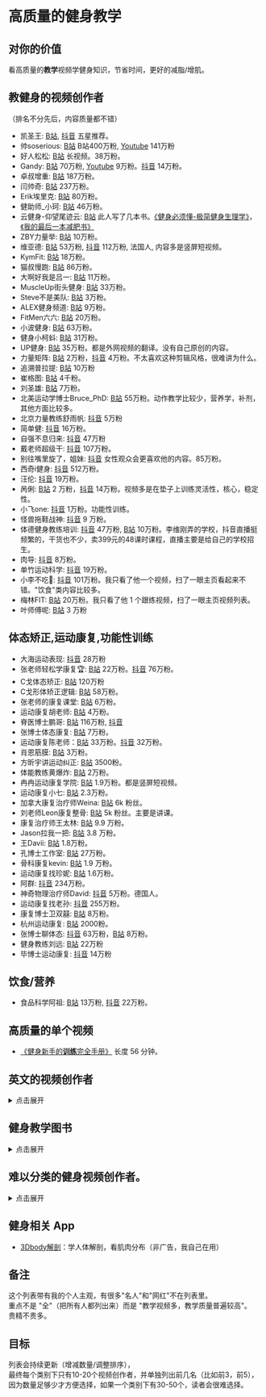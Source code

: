 # 高质量的健身教学

## 对你的价值
看高质量的**教学**视频学健身知识，节省时间，更好的减脂/增肌。    

## 教健身的视频创作者
（排名不分先后，内容质量都不错）

- 凯圣王: [B站](https://space.bilibili.com/2100737396/video), [抖音](https://www.douyin.com/user/MS4wLjABAAAAjnKGbRiPmA8tqEn8WAWSqr89M7HQhpxsJdXdgM6bebf2c9pxX4GRBWG9I6GmppEA) 五星推荐。
- 帅soserious: [B站](https://space.bilibili.com/66391032/video) B站400万粉, [Youtube](https://www.youtube.com/@shuaisoserious/videos) 141万粉
- 好人松松: [B站](https://space.bilibili.com/2078781964/video) 长视频。38万粉。
- Gandy: [B站](https://space.bilibili.com/378067652/video) 70万粉, [Youtube](https://www.youtube.com/@gandy2748/videos) 9万粉。[抖音](https://www.douyin.com/user/MS4wLjABAAAAswrrHZDE9D5i3YytDEQwFd2g2ISFZnpRA3xlcDHOaCo) 14万粉。
- 卓叔增重: [B站](https://space.bilibili.com/22423090/video) 187万粉。
- 闫帅奇: [B站](https://space.bilibili.com/434378423/video) 237万粉。
- Erik埃里克: [B站](https://space.bilibili.com/23640791/video) 80万粉。
- 健助师_小珂: [B站](https://space.bilibili.com/330325021/video) 46万粉。
- 云健身-仰望尾迹云: [B站](https://space.bilibili.com/1879203169/video) 此人写了几本书。[《健身必须懂-极简健身生理学》](https://book.douban.com/subject/35531065/)，[《我的最后一本减肥书》](https://book.douban.com/subject/36103172/)
- ZBY力量举: [B站](https://space.bilibili.com/236094881/video) 10万粉。
- 维亚德: [B站](https://space.bilibili.com/1745356376/video) 53万粉, [抖音](https://www.douyin.com/user/MS4wLjABAAAAfasLItGfE2JlNCp1I68JVtv4M5P0IMKfcxqt7bCgO44) 112万粉, 法国人, 内容多是竖屏短视频。
- KymFit: [B站](https://space.bilibili.com/18143977/video) 18万粉。
- 猫叔慢跑: [B站](https://space.bilibili.com/13716885/video) 86万粉。
- 大啊好我是吕一: [B站](https://space.bilibili.com/109590605/video) 11万粉。
- MuscleUp街头健身: [B站](https://space.bilibili.com/260509354/video) 33万粉。
- Steve不是美队: [B站](https://space.bilibili.com/2507562/video) 3万粉。
- ALEX健身频道: [B站](https://space.bilibili.com/1681952786/video) 9万粉。
- FitMen六六: [B站](https://space.bilibili.com/177989483/video) 20万粉。
- 小波健身: [B站](https://space.bilibili.com/497257864/video) 63万粉。
- 健身小柯蚪: [B站](https://space.bilibili.com/483214463/video) 31万粉。
- UP健身: [B站](https://space.bilibili.com/129819878/video) 35万粉。都是外网视频的翻译。没有自己原创的内容。
- 力量矩阵: [B站](https://space.bilibili.com/3537105504438769/video) 2万粉，[抖音](https://www.douyin.com/user/MS4wLjABAAAAE7GWFdBaDMe74OuZcIxpPhBRn7KD38hIDYRCAgre6SPqi6EFUepSdJUjgT5cmTig) 4万粉。不太喜欢这种剪辑风格，很难讲为什么。
- 追溯普拉提: [B站](https://space.bilibili.com/398394568/video) 10万粉
- 崔格图: [B站](https://space.bilibili.com/472369977/video) 4千粉。
- 刘圣雄: [B站](https://space.bilibili.com/390668605/video) 7万粉。
- 北美运动学博士Bruce_PhD: [B站](https://space.bilibili.com/1387592680/video) 55万粉。动作教学比较少，营养学，补剂，其他方面比较多。
- 北京力量教练舒雨帆: [抖音](https://www.douyin.com/user/MS4wLjABAAAAp0mWy-Noly002Jvawqu4ec9NVfw3dsuBzBFhv2xvHXHcE9RgbEvpVqjtqH_WD9TW) 5万粉
- 简单健: [抖音](https://www.douyin.com/user/MS4wLjABAAAAOILBaTX0T9FpT5lOuyPOE2rMGAg8U6kzPZ0KmCG--Q0) 16万粉。
- 自强不息归来: [抖音](https://www.douyin.com/user/MS4wLjABAAAAYdFkMeGeCcdQy1_xMAmFliVqdwFz2RVMB38V3g9lDJc) 47万粉
- 戴老师超级干: [抖音](https://www.douyin.com/user/MS4wLjABAAAAH0yRCa-uBPywIzrBBLDgLeuFziBrIJrCqKk1Atx0CPU?vid=7337257689677942051) 107万粉。
- 别往嘴里旋了，姐妹: [抖音](https://www.douyin.com/user/MS4wLjABAAAAW8gdAt1r2BM6L5OxMsPmp6bNkrtlp6sm3n2eTMqPkXgm6QFhVSq4AA-0zvs_3BZn?vid=7336334398494625064) 女性观众会更喜欢他的内容。85万粉。
- 西奇i健身: [抖音](https://www.douyin.com/user/MS4wLjABAAAAKuK9tPMPsmTkx1IO5risLyyO-cVpWqTsPDGxQ1Sf2JcuiJp81OWjQudlCnUOFJnk) 512万粉。
- 汪伦: [抖音](https://www.douyin.com/user/MS4wLjABAAAAj72V0SzSL8EIow2mbrngYJXThZwMWiJU8YPRBbXfuAWn7MZ7MVqmmOs74IInvSyA) 19万粉。
- 呙俐: [B站](https://space.bilibili.com/549367210/video) 2 万粉，[抖音](https://www.douyin.com/user/MS4wLjABAAAA-Jzq-UvrhVgBY5U5eO_CNC7kroc7qPSAynn1xCkfeYLskeN9WspIqAl6yaRm6Rdv?vid=7320572777914748199) 14万粉。视频多是在垫子上训练灵活性，核心，稳定性。
- 小飞one: [抖音](https://www.douyin.com/user/MS4wLjABAAAAMYiOholzz0uMrFLeRzG39AZxRK-edY4sn4nETraKR1g?vid=7340266696709639424) 1万粉。功能性训练。
- 怪兽拖鞋战神: [抖音](https://www.douyin.com/user/MS4wLjABAAAAcrLVNnNTw98DfCbsfWzFXYM5BVkdhhiMpsZfXD8iWl8yAKsJzzd-soqUiLfdqsEy?vid=7312857851695729971) 9 万粉。
- 体德健身教练培训: [抖音](https://www.douyin.com/user/MS4wLjABAAAAjXA1kP2B3Y1V9mZH4Xl5K1J2eWkmK0c9RdgTrekjrss) 47万粉, [B站](https://space.bilibili.com/3537115906312736) 10万粉。李维刚弄的学校，抖音直播挺频繁的，干货也不少，卖399元的48课时课程，直播主要是给自己的学校招生。
- 肉导: [抖音](https://www.douyin.com/user/MS4wLjABAAAAnQLBvQ1Jiqo2uI_1rQC2prlQpFVm4dAWxou9oTm0xjs) 8万粉。
- 单竹运动科学: [抖音](https://www.douyin.com/user/MS4wLjABAAAACUcp5nqU1DLy0EvLNwfSJAVBZ57XA_IEBlrFN5_22zk?vid=7345063705404574986) 19万粉。
- 小李不吃🐷: [抖音](https://www.douyin.com/user/MS4wLjABAAAAetF9J1fel4yfCzxWclXZnzI9I3ptyqd2aaDXpRG5E2WQJQ1Sw91k76-rOA2vxMs2?vid=7386615896648813861) 101万粉。我只看了他一个视频，扫了一眼主页看起来不错。"饮食"类内容比较多。
- 梅林FIT: [B站](https://space.bilibili.com/1613054467/video) 20万粉。我只看了他 1 个跟练视频，扫了一眼主页视频列表。
- 叶师傅呢: [B站](https://space.bilibili.com/111584767) 3 万粉

## 体态矫正,运动康复,功能性训练
- 大海运动表现: [抖音](https://www.douyin.com/user/MS4wLjABAAAAYbFZYe20twERej7pDElXXHr-NK4GdpIY4bW0pZcX6lmr3RhsdxXdV6bccUniYbdu?vid=7341714072477388084) 28万粉
- 张老师轻松学康复🏆: [B站](https://space.bilibili.com/221682694/video) 22万粉。[抖音](https://www.douyin.com/user/MS4wLjABAAAAQ36_lb3jO2zqDlkwNUgDzNuhsR4HRBxJOLtKIQFfIhY?vid=7345063847071403327) 76万粉。
- C戈体态矫正: [B站](https://space.bilibili.com/489117797/video) 120万粉
- C戈形体矫正逻辑: [B站](https://space.bilibili.com/288606363/video) 58万粉。
- 张老师的康复课堂: [B站](https://space.bilibili.com/1160603797/video) 6万粉。
- 运动康复胡老师: [B站](https://space.bilibili.com/402136145/video) 4万粉。
- 脊医博士鹏哥: [B站](https://space.bilibili.com/408907896/video) 116万粉, [抖音](https://www.douyin.com/user/MS4wLjABAAAAcQl4uLUk1Tc19p2DHRcdeQEk-hXN28y_ecJgXa0J8Ag)
- 张博士体态康复: [B站](https://space.bilibili.com/512941756/video) 7万粉。
- 运动康复陈老师：[B站](https://space.bilibili.com/398400942/video) 33万粉。[抖音](https://www.douyin.com/user/MS4wLjABAAAA86EBmyeUoddEPX5ngx8_3LfhbfUHgslAqJ4V1z2fqiw?vid=7351698596238036275) 32万粉。
- 肖恩筋膜: [B站](https://space.bilibili.com/13802884/video) 3万粉。
- 方昕宇讲运动纠正: [B站](https://space.bilibili.com/437965059/video) 3500粉。
- 体能教练黄爆炸: [B站](https://space.bilibili.com/394037557/video) 2万粉。
- 冉冉运动康复学院: [B站](https://space.bilibili.com/673687262) 1.9万粉。都是竖屏短视频。
- 运动康复小七: [B站](https://space.bilibili.com/3493090232895764/video) 2.3万粉。
- 加拿大康复治疗师Weina: [B站](https://space.bilibili.com/478577282/video) 6k 粉丝。
- 刘老师Leon康复整骨: [B站](https://space.bilibili.com/1746986738/video) 5k 粉丝。主要是讲课。
- 康复治疗师王太林: [B站](https://space.bilibili.com/1776492822/video) 9.9 万粉。
- Jason拉我一把: [B站](https://space.bilibili.com/2079003835/video) 3.8 万粉。
- 王Davii: [B站](https://space.bilibili.com/524299600/video) 1.8万粉。
- 孔博士工作室: [B站](https://space.bilibili.com/356634017/video) 27万粉。
- 骨科康复kevin: [B站](https://space.bilibili.com/46309408/video) 1.9 万粉。
- 运动康复找珍妮: [B站](https://space.bilibili.com/3537119572133929/video) 1.6万粉。
- 阿群: [抖音](https://www.douyin.com/user/MS4wLjABAAAAnS7YoVfXeve0zu47oNJGonVGTE0d1lGzhmn8SOxeznw?vid=7345045177985174824) 234万粉。
- 神奇物理治疗师David: [抖音](https://www.douyin.com/user/MS4wLjABAAAA-CPl8oxHlR9nuCovoNi5zy8BDkB-v8jGeI_N_zzL6rI?vid=7345023297832160566) 5万粉。德国人。
- 运动康复找老孙: [抖音](https://www.douyin.com/user/MS4wLjABAAAARh7UcI-rSka3YtXhO_EJ-BrefPVOmKkKwhROsbTXXGI?vid=7313154843965771042) 255万粉。
- 康复博士卫双囍: [B站](https://space.bilibili.com/3493086252501409/video) 8万粉。
- 杭州运动康复: [B站](https://space.bilibili.com/3494350254246470/video) 2000粉。
- 张博士聊体态: [抖音](https://www.douyin.com/user/MS4wLjABAAAAdovwWRbbwMKi_XVERbx4aiVQjb9z4xrILF19UvhLu0saEj2iCEQKvqrlore6BjLh?vid=7362551583957093659) 63万粉，[B站](https://space.bilibili.com/512941756/video) 8万粉。
- 健身教练刘远: [B站](https://space.bilibili.com/435967101/video) 22万粉
- 毕博士运动康复: [抖音](https://www.douyin.com/user/MS4wLjABAAAA_mgxHJBX4UQmXrNPipM2WfK0w0tu3saZ0y96VJ_SqoU?vid=7377322246752259369) 14万粉

<!-- 
- 啾c物理治疗师: [B站](https://space.bilibili.com/1707886949) 5万粉
太嗲了，女性嗲里嗲气的念词风格。
-->


## 饮食/营养
- 食品科学阿祖: [B站](https://space.bilibili.com/3546377478998801/video) 13万粉, [抖音](https://www.douyin.com/user/MS4wLjABAAAA6V2jqFS-Sj4VZCFDDrRSPk7iizDC-DyXLdlphpv0rY4) 22万粉。

## 高质量的单个视频
- [《健身新手的**训练**完全手册》](https://www.bilibili.com/video/BV1Hk4y187jF) 长度 56 分钟。


## 英文的视频创作者
<details>
  <summary>点击展开</summary>

备注: 我看中文内容的比例远超英文，以下英文视频创作者只是我简单搜索找出来的，需要有人帮忙挑选出真正的"高质量第一梯队"内容。

- Jeff Nippard: [Youtube](https://www.youtube.com/@JeffNippard) 高质量。422 万关注。
- CoachGreg格教练: [B站](https://space.bilibili.com/1070980577/video) 46 万粉。Youtube 叫做 [Greg Doucette](https://www.youtube.com/@gregdoucette/videos) 206万粉。
- 杰里米JeremyEthier: [B站](https://space.bilibili.com/1026087701/video) 16 万粉。[Youtube](https://www.youtube.com/@JeremyEthier) 630 万关注。
- ATHLEAN-X: [Youtube](https://www.youtube.com/@athleanx) 1350 万关注。
- eugene teo: [Youtube](https://www.youtube.com/@coacheugeneteo/videos) 70 万关注。
- Renaissance Periodization: [Youtube](https://www.youtube.com/@RenaissancePeriodization) 125 万关注。
- Tom Merrick: [Youtube](https://www.youtube.com/@BodyweightWarrior/videos) 100 万关注。
- Squat University: [Youtube](https://www.youtube.com/@SquatUniversity/videos) 369 万关注。这人写了一本书[《重返巅峰》](https://book.douban.com/subject/36644813/)
- Mario Tomic: [Youtube](https://www.youtube.com/@MarioTomicOfficial/videos) 41 万关注。
- CHRIS HERIA: [Youtube](https://www.youtube.com/@CHRISHERIA/videos) 490 万关注。皮肤大面积纹身。
- THENX: [Youtube](https://www.youtube.com/@OFFICIALTHENXSTUDIOS/videos) 773万位订阅者，和上面是同一个人。
- Ryan Humiston：[Youtube](https://www.youtube.com/@RyanHumiston/videos) 195万关注。
- Will Tennyson: [Youtube](https://www.youtube.com/@WillTennyson/videos) 245万关注。
- Calisthenicmovement: [Youtube](https://www.youtube.com/@calimove/videos) 421万关注。
- FitnessFAQs: [Youtube](https://www.youtube.com/@FitnessFAQs/videos) 169万关注。
- YOGABODY: [Youtube](https://www.youtube.com/@YOGABODY.Official/videos) 73万位订阅者
- Chris Bumstead: [Youtube](https://www.youtube.com/@ChrisBumstead/videos) 363万位订阅者
- Barefoot Strength: [Youtube](https://www.youtube.com/@barefootstrength) 30万位订阅者
- Obi Vincent: [Youtube](https://www.youtube.com/@ObiVincent/videos) 86万关注，黑人。
- FMS: [Youtube](https://www.youtube.com/@FMStv/videos) 4万关注。
- ScottHermanFitness: [Youtube](https://www.youtube.com/@ScottHermanFitness/videos) 280万关注。
- FitnessBlender: [Youtube](https://www.youtube.com/@fitnessblender/videos) 662 万关注，跟练。
- HASfit: [Youtube](https://www.youtube.com/@HASfit) 199 万关注，跟练。
- Anabolic Aliens: [Youtube](https://www.youtube.com/@AnabolicAliens/videos) 100万位订阅者。
- Simeon Panda: [Youtube](https://www.youtube.com/@SimeonPanda) 277万位订阅者，黑人。
- Jordan Yeoh Fitness: [Youtube](https://www.youtube.com/@jordanyeohfitness/videos) 398万位订阅者。
- Mind Pump TV: [Youtube](https://www.youtube.com/@MindPumpTV/videos) 75万位订阅者。
- Dr. Jacob Goodin: [Youtube](https://www.youtube.com/c/DrJacobGoodin) 3万订阅。[B站视频](https://www.bilibili.com/video/BV1c44y1b7Fm?p=37&vd_source=b62a010489c78c6b1355911db71527bc)
- musclemonsters: [Youtube](https://www.youtube.com/@musclemonsters/videos) 91 万订阅。
- Dr. Gains: [Youtube](https://www.youtube.com/@DrGains/videos) 19万粉。
- E3 Rehab: [Youtube](https://www.youtube.com/@E3Rehab) 56万粉。
- Joe Delaney: [Youtube](https://www.youtube.com/@JoeDelaneyy/videos) 70万粉。
- Conor Harris: [Youtube](https://www.youtube.com/@conorharris) 33万粉。
- Paul Revelia: [Youtube](https://www.youtube.com/@PaulRevelia/videos) 55万粉。
- Alan Thrall: [Youtube](https://www.youtube.com/@AlanThrall) 85万粉。
- OmarIsuf: [Youtube](https://www.youtube.com/@OmarIsuf/videos) 84万粉。
- Calgary Barbell: [Youtube](https://www.youtube.com/@calgarybarbell/videos) 29万粉。
- Mind Pump Show: [Youtube](https://www.youtube.com/channel/UCq0hKkwnW5Cw1wQqu455WrA) 44万粉。
- VitruvianPhysique: [Youtube](https://www.youtube.com/channel/UCAcQW_4qZ12wNt3T0M9b-Vw) 57万粉。
- Alex Leonidas: [Youtube](https://www.youtube.com/@AlexLeonidas/videos) 38万粉。
- Sean Nalewanyj: [Youtube](https://www.youtube.com/@Sean_Nalewanyj/videos) 109万粉。
- Jesse James West: [Youtube](https://www.youtube.com/@JesseJamesWest/videos) 387万粉。
- mountaindog1: [Youtube](https://www.youtube.com/@mountaindog1/videos) 82万粉。
- The Kneesovertoesguy: [Youtube](https://www.youtube.com/@TheKneesovertoesguy/videos) 142万粉。

### 运动康复/损伤预防
- `[P]rehab`: [Youtube](https://www.youtube.com/channel/UCZOrpZTHi21RZpnxXdlJbgQ) 32万粉。
- Upright Health: [Youtube](https://www.youtube.com/@Uprighthealth/videos) 86万粉。
- Bob & Brad: [Youtube](https://www.youtube.com/@BobandBrad/videos) 504万粉。

### 其他
- 动物流: [Youtube](https://www.youtube.com/@AnimalFlow/videos) 6万粉。
</details>

## 健身教学图书
<details>
  <summary>点击展开</summary>

- 《健身路线图》: [豆瓣](https://book.douban.com/subject/36193374/) 高质量，推荐。
- 《写给健身者的运动解剖学》: [豆瓣](https://book.douban.com/subject/36383532/)
- 《力量训练解剖全书》: [豆瓣](https://book.douban.com/subject/35619733/)
- 《拉伸训练解剖全书》: [豆瓣](https://book.douban.com/subject/36539840/)
- 《量化健身：原理解析》
- 《量化健身：动作精讲》
- 《健身百科全书》: [豆瓣](https://book.douban.com/subject/36581433/) 抖音推荐这书的人很多，实际买了之后觉得整体还行，一个小缺点是讲解刨时，图文搭配的不好，文字旁边的黑白素描肌肉图用处不大。
- 《身体灵活性科学训练全书》 [豆瓣](https://book.douban.com/subject/35534561/)
- 《抗阻训练技巧》: [豆瓣](https://book.douban.com/subject/36519750/)
- 《4分钟极速减脂》作者：刘恒
- 《健身必须懂-极简健身生理学》作者：仰望尾迹云
- 《健身三大项 深蹲 硬拉及卧推入门指南》 [豆瓣](https://book.douban.com/subject/35876501/)
- 《运动减脂讲义》作者：减肥大叔 Sam [豆瓣](https://book.douban.com/subject/34992294/)
- 《运动损伤预防解刨学》 [豆瓣](https://book.douban.com/subject/36507873/)
- 《筋膜按摩拉伸疗法》[豆瓣](https://book.douban.com/subject/35610463/)
- 《热身运动: 优化运动表现与延长运动生涯的热身训练系统》[豆瓣](https://book.douban.com/subject/35070553/)
- 《功能性训练：提升运动表现的动作练习和方案设计》[豆瓣](https://book.douban.com/subject/27008592/)
- 《功能性训练原理与经典动作解剖图谱》[豆瓣](https://book.douban.com/subject/35822077/)
- 《美国国家体能协会：核心训练指南》 [豆瓣](https://book.douban.com/subject/34449457/)
- 《体育运动中的功能性训练（第2版）》 [豆瓣](https://book.douban.com/subject/27126696/)
- 《核心体能训练 释放核心潜能的动作练习和方案设计》 [豆瓣](https://book.douban.com/subject/34806566/)
- 《练就自由:开启无限可能的人生》作者:刘畊宏 [豆瓣](https://book.douban.com/subject/36505135/) 里面教学健身的内容很少（指的是动作详解，训练计划，饮食），主要是刘畊宏讲自己的故事，包括红之前，红之后，重点是给阅读者运动的动力，去激励读者。
- 《身体灵活性科学训练全书》 [豆瓣](https://book.douban.com/subject/35534561/) 法国人写的书。
- 《高强度科学训练全书》[豆瓣](https://book.douban.com/subject/36687319/) 法国人写的书。
- 《核心训练》 [豆瓣](https://book.douban.com/subject/27122880/)
- 《拉伸训练彩色图谱》[豆瓣](https://book.douban.com/subject/26663554/)
- 《无器械力量训练彩色图谱》 [豆瓣](https://book.douban.com/subject/35350151/)
- 《重返巅峰-力量训练者伤后功能重建与能力发展》[豆瓣](https://book.douban.com/subject/36644813/)
- 《腹部功能康复训练：腹部知觉唤醒与力量激活》
- 《膝关节功能强化训练》
- 《腰部功能强化训练》
- 《肩关节功能强化训练》
- 《运动损伤解剖书》
- 《基于生物力学的纠正性训练 TBMM-CES运动康复体态矫正指南》
</details>

## 难以分类的健身视频创作者。
<details>
  <summary>点击展开</summary>

难以分类因为内容很杂（教学类内容占比低）统一放这里。

- 刘畊宏: [B站](https://space.bilibili.com/516314775/video), [抖音](https://www.douyin.com/user/MS4wLjABAAAASwhiL0bRi1X_zs7UhAIO2udbD1F_XKrsJMOaukl1Io4?vid=7337206216893959434) 直播跳操，适合跟练。
- 短腿小萝卜_babycarrot: [B站](https://space.bilibili.com/349219867/video) 58万粉，生活类内容居多，教学类内容很少。
- Bryan Johnson: [Youtube](https://www.youtube.com/@BryanJohnson), 78万粉。更多和"健康","长寿"相关。
- 就昰宮城良田: [B站](https://space.bilibili.com/385529979/video) 28万粉。
- Jackedude哈恩: [B站](https://space.bilibili.com/430769865/video) 6.5万粉。目前2024年在美国开健身房。
- 帕梅拉PamelaReif: [B站](https://space.bilibili.com/604003146/video) 1186万粉。适合跟练。[Youtube](https://www.youtube.com/@PamelaRf1) 980万粉。
- 灵魂健身杨老师: [B站](https://space.bilibili.com/16419172/video) 101万粉。
- 叔贵: [B站](https://space.bilibili.com/1531707/video) 293万粉。
- 兔兔姐28: [B站](https://space.bilibili.com/12333557/video) 内容全是翻译的英语视频。
- 万毒王在悉尼: [B站](https://space.bilibili.com/594893550/video) 8万粉, [Youtube](https://www.youtube.com/@wanduwang/videos) 早期做健身教学，可能因为流量不好，转型做竖屏+生活类内容。
- Jordan_Yeoh: [B站](https://space.bilibili.com/1367637650?spm_id_from=333.337.search-card.all.click) 跟练。
- FE健身干货百科书: [B站](https://space.bilibili.com/34782728/video) 13万粉。视频长度大多在 3 到 5 分钟。
- 王立鑫Tony: [B站](https://space.bilibili.com/486682064/video) 10万粉。
- Rockywu健美圈: [B站](https://space.bilibili.com/1276328145/video) 14万粉, [抖音](https://www.douyin.com/user/MS4wLjABAAAAx9DPMNzkbJPUiVl7ilkjTFFjHHLRRhutTxeWpjqg0Ak)
- 烧毁一切就是美: [B站](https://space.bilibili.com/1024129080/video)  22万粉。
- VDV空降兵费里: [B站](https://space.bilibili.com/669874727/video) 33万粉。
</details>

## 健身相关 App
- [3Dbody解剖](https://apps.apple.com/cn/app/3dbody%E8%A7%A3%E5%89%96/id1003630908)：学人体解剖，看肌肉分布（非广告，我自己在用）


## 备注
这个列表带有我的个人主观，有很多"名人"和"网红"不在列表里。      
重点不是 "全"（把所有人都列出来）而是 "教学视频多，教学质量普遍较高"。      
贵精不贵多。     

## 目标
列表会持续更新（增减数量/调整排序），   
最终每个类别下只有10-20个视频创作者，并单独列出前几名（比如前3，前5），   
因为数量足够少才方便选择，如果一个类别下有30-50个，读者会很难选择。

<!-- 
## 知名人物
- 陈康: [抖音](https://www.douyin.com/user/MS4wLjABAAAAB9pbYfq9pm6yX_CYkyHyaneW5ST9bCbtHomL0RJK2T0)

### 本列表不收录搞笑,抽象,生活类,有争议,以及其他与健身教学完全无关的内容，例子:
- 马哥巨离谱: [B站](https://space.bilibili.com/298054634/video) 转型拍短剧。
- 吴彦祖秃顶版: [B站](https://space.bilibili.com/411379495/video) 人有实力，但整天拍吃汉堡视频，可能50个视频里夹一个正经健身教学。
- 常熟阿诺: 不要花时间了解，浪费时间。
- 街健呆木头
- 麦蔻: [抖音](https://www.douyin.com/user/MS4wLjABAAAABEWvGuCuE0dm3SkJ4ypAif3LdeUZkJxyxqj9vph51vs70kEZVzSbPwTYG77fTU3L)
- 李亚强: [抖音](https://www.douyin.com/user/MS4wLjABAAAAcwX9HB3fKZSL7xfRP2MhH4zsk_QADgPGLXM4GeY_S4Q)
- 鹿晨辉: [抖音](https://www.douyin.com/user/MS4wLjABAAAA_eO0pf-jsN-J_AYRcbgAyWsOO5STIziSFlBPyJIusjo)
- PT健身华哥: [抖音](https://www.douyin.com/user/MS4wLjABAAAAsXNghwdTOenKchYb-LdYmoB5ouq9WB1AYKyDyIZGmQ-QrJUZJPxHEgOI32plz-hI)
- 昆图斯
- 李维刚: [抖音](https://www.douyin.com/user/MS4wLjABAAAAVFKSxWhh1QJvhwhVJ8I97fGr94EPqXQCAauayzifMxE)
- 周六野Zoey: 貌似此人有一定争议，具体细节我不清楚。
- 韩小四AprilHan [B站](https://space.bilibili.com/369750017/video)
- 欧阳春晓Aurora
- 嘴哥 [抖音](https://www.douyin.com/user/MS4wLjABAAAAiB6GcfTolyVWY_xlrzOMsgnibS8SdNB3ATDKVCj4TV0)
- 鸽武缘

## 跟练类视频，意义不大，容易找，不收录。
- 草莓味鸡胸肉: [B站](https://space.bilibili.com/34044873/video) 194万粉丝。
- i小小李: [B站](https://space.bilibili.com/588071111/video) 11万粉丝。
- 莱美健身课程: [B站](https://space.bilibili.com/2000285929/video) 4 万粉。
- Chris克里斯健身: [B站](https://space.bilibili.com/335886345/video)
- 贫穷健身 https://space.bilibili.com/431528342/video

## 停止更新的人
- 昊然健身: [B站](https://space.bilibili.com/399888740/video) 已停止更新。

## 展示成果类
- 征夫记日: [抖音](https://www.douyin.com/user/MS4wLjABAAAAwn0qrOd-560sxQp0rbgEd3ZwJ6sqSswuWWIxq96RbQ1ZTDTWem8B4aMfMTQ_CHGS) 更多是展示成果，不是教学。111万粉。


### 英语的女性视频创作者（跟练和瑜伽类价值不大，先注释）
- Dr. Kristie Ennis: [Youtube](https://www.youtube.com/@drkristieennis) 53万位订阅者。女性。
- Charlie Follows [Youtube](https://www.youtube.com/@CharlieFollows/videos) 女性瑜伽跟练。
- Chloe Ting: [Youtube](https://www.youtube.com/@ChloeTing/videos) 2500 万关注，女性。跟练。
- Yoga With Adriene: [Youtube](https://www.youtube.com/@yogawithadriene/videos) 1250万关注，瑜伽。
- Heather Robertson: [Youtube](https://www.youtube.com/@Heatherrobertsoncom) 244 万关注，跟练。
- MadFit: [Youtube](https://www.youtube.com/@MadFit) 889万位订阅者，跟练。
- https://www.youtube.com/@JessicaRichburg/videos

## 欢迎补充内容
可以开 Github 的`issue`或`pull request`（建议先开 Issue 讨论一下）

## 长视频（我没看完,没法判断质量）
- [运动基础科学-肌肉系统-Mike Tyler](https://www.bilibili.com/video/BV1j64y187pC)

## 其他（还没仔细看视频内容，没法判别质量）
- 李汎的健身日志 https://space.bilibili.com/605484316/video 竖屏。
- Myprotein运动营养 https://space.bilibili.com/233667113/video 视频太短。
- 胖胡在健身 https://space.bilibili.com/1203197504/video
- 健身KK带你增肌 https://space.bilibili.com/602180779/video
- 戴夫健身 https://space.bilibili.com/294666436/video
- 豹哥健身 https://space.bilibili.com/269380821/video
- 蔡梓强 https://space.bilibili.com/23172987/video
- 剑眉同学: [抖音](https://www.douyin.com/user/MS4wLjABAAAAc2H3aZj9wYckdupd0tmGL-f6x5B80tFaPYa7QQnm-Y4) 这人出过一本书《健身百科全书》，但是抖音只是一直卖货和直播，没有太多教学内容。


- 费教练健身教学: [抖音](https://www.douyin.com/user/MS4wLjABAAAAUL4yUQ05Td2YThc5lnTvgXbaviBBuZ8t8XV7vg0mHrU) 完完全全针对女性的教学视频。

- 老王体能康复: [B站](https://space.bilibili.com/245589869/video) 3万粉。[抖音](https://www.douyin.com/user/MS4wLjABAAAA8OnO4J_DotqCS-Cl7dg37gvGYokAFT4Xx8Us8nf_jow) 37万粉。抖音账号上推销产品的视频太多了。垃圾内容。

- 大海运动训练: [B站](https://space.bilibili.com/3461582677871005/video) 账号已注销。

- 金士程: [抖音](https://www.douyin.com/user/MS4wLjABAAAA9tXy09iTw4cp8GNBT0HCwZ_-rbHOrlQlxhw5FZKHrSw)
金士程更新的内容里，教学的东西占比太低，都是分享日常生活，什么去纽约比赛之类的。

- 乐森lucas: [B站](https://space.bilibili.com/255720482/video) 
内容质量没有我预期的高。最近更新了6期和头发相关的内容，我没兴趣。

- 肌肉训练师Matt: [B站](https://space.bilibili.com/2022834030/video) 
教学类内容太少，已经走网红路线了，各种奇奇怪怪的视频。

- 教练王彦: [抖音](https://www.douyin.com/user/MS4wLjABAAAANL0wV0bWWjo_qI9FiSF5DYtumNI_Ru9DLg4C8yfWBX8?vid=7337203579708575003) 47万粉
不喜欢这种风格，每一个视频都是 "国家队教练教你XXX"。

- 熊小磊说健身: [抖音](https://www.douyin.com/user/MS4wLjABAAAAQWJK6nTMLyymJ_zqkROJcPjwSZj2NP5g34eOMuWIR-8) 15万粉。
内容过于"日常"。

- 周玉坤举重: [抖音](https://www.douyin.com/user/MS4wLjABAAAAujWSStYDJ73WL4AXX1Ueq_LMe_qCwt_gtKkSdPnLOYU?vid=7341396329853160739) 4万粉。
只有背着杠铃深蹲这一个事情。

- 蔡园🌱: [抖音](https://www.douyin.com/user/MS4wLjABAAAALGQpLgq3hS5UhY_0uS-Yjc_Ln-iQqdHw3WSkV-VGVEA?vid=7341773143289253156) 5 万粉。
"日常"记录。

- 鹿晨辉的日常: [抖音](https://www.douyin.com/user/MS4wLjABAAAAte2x0QnSHOiOus_K7-6gtW0H6FQyTew1zcsuF7CO8cw?vid=7337250043428162879) 14万粉。
更新太慢。教学内容50%。

- 爱健身💪阿祥: [抖音](https://www.douyin.com/user/MS4wLjABAAAAkV2697wTZ5k_i7pWDK4RLshqmssimnKtaKLSJ6BeNlo) 196万粉。
内容太过于 "网红风"，视频大多在20秒内。

- 爱健身的小帅: [抖音](https://www.douyin.com/user/MS4wLjABAAAAtBnzQj35lDIdY6CVHGDbWTXUBApvHqXh7DqEKV88C9fXRdLXRnJxtRLNxnEi6Gag) 4万粉。
带货内容太多。卖左旋，卖增肌粉。

- 杨哥是我: [抖音](https://www.douyin.com/user/MS4wLjABAAAA_JhWqklK7F0f21-jarxqnwXKO3AqSIWlHYm1IJyEkdg?vid=7328108445528313125) 2万粉
内容看着还行，但是由于我没有看完至少80%的视频，所以还是不放在列表里了。

- 鬼背小黑: [抖音](https://www.douyin.com/user/MS4wLjABAAAAlasluTSlkZF-RAQhHdeatNMItdynOTwxPh3KDJzcFmk) 黑人健身运动员。25万粉。 [B站](https://space.bilibili.com/104375829/video) 5万粉。 练的很好。
"日常"内容太多，教学内容太少。

- 席鑫: [抖音](https://www.douyin.com/user/MS4wLjABAAAAqJahTvivbb6IiAXo2ZVzpLzULH7X3weZX0ob1hncD5Y) 188万粉。
"日常"内容太多，教学内容太少。

- 暴躁野哥讲健身: [抖音](https://www.douyin.com/user/MS4wLjABAAAAi9ofAl28XjZis_DX9EHXzUcmFzQNxw-mkYdUlxrvwqo-jQ4CS2vLn67MGvJrWCJi) 126万粉
我不喜欢这个造型和视频风格。但显然有126万人喜欢。

- 尼基塔: [抖音](https://www.douyin.com/user/MS4wLjABAAAA0y6GHgR3h5Qc7LsdoENBds3YrNlpdHCxCrHprorloC8) 479万粉。
先从表里挪出来，等哪天看完至少60%的视频再决定。

- 大煜（yù）健身: [抖音](https://www.douyin.com/user/MS4wLjABAAAA5pCnwYMo7ku9VatArsmedr1faKbT07gbFBX6bSZQ5rg) 105万粉
视频列表一眼望去教学类的内容较少。


## 繁体中文的视频创作者
- 北木健身治療師 Kopi：[Youtube](https://www.youtube.com/@beiimu/videos)
- 瑞稞適能中心：[Youtube](https://www.youtube.com/@user-xs9ch7yp1i/videos)
- 楷教練：[Youtube](https://www.youtube.com/@Kai-coach.singer/videos)


## "日常"内容太多，教学内容太少。
- 爱健身的二哈: [B站](https://space.bilibili.com/480647097/video) 4万粉, [抖音](https://www.douyin.com/user/MS4wLjABAAAAZlUl55wZFVYhLOC7kx5OGpKYm2Gs4uFFlbXXW77_EYI) 4万粉。
- 热爱训练的阿辉: [B站](https://space.bilibili.com/12755872) 4万粉。
- 大胡子在踢球: [B站](https://space.bilibili.com/501643818/video) 9千粉丝。

## 精简列表，以下的这些人等我之后仔细看了再决定是否加入列表
- Kent说: [B站](https://space.bilibili.com/3493118863214614/video) 1万粉
- 很黑的黑脱: [B站](https://space.bilibili.com/9603630/video) 1万粉。
- TrainerPlus: [B站](https://space.bilibili.com/359519613) 7千粉丝。很多长视频。
- 姚晓龙Mike: [B站](https://space.bilibili.com/319196687/video) 1690粉。
- Mia杨悠: [B站](https://space.bilibili.com/1109822091/video) 拉伸。


- 康复学堂: [B站](https://space.bilibili.com/285757640/video) 3万粉。不是原创内容，基本都是翻译。
- 明威老师运动康复: [B站](https://space.bilibili.com/206323949/video) 9万粉。 

- 吕小军: [抖音](https://www.douyin.com/user/MS4wLjABAAAAh72VGGPFMtwgcU3OWtyt9cphvbel04BUkTwC_usP1yw) 
虽然是奥运冠军，但是不做教学类内容，所以不放在表里。

- 平云龙: [抖音](https://www.douyin.com/user/MS4wLjABAAAA-rR3eZAlgTeF0auoIeEc6F5ZNSIm0A38whpWDZtez0w)
生活类内容偏多，教学类内容暂时没看到。平时没事就拉二胡。
-->